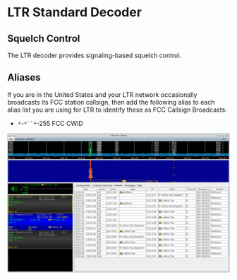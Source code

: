 # LTR Standard Decoder #

## Squelch Control ##

The LTR decoder provides signaling-based squelch control.

## Aliases ##

If you are in the United States and your LTR network occasionally broadcasts its FCC station callsign, then add the following alias to each alias list you are using for LTR to identify these as FCC Callsign Broadcasts:

  * `*`-`*``*`-255 FCC CWID
  
![](images/ltr_decoding.png)
  